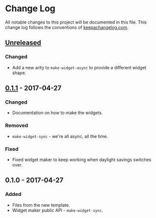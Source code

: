 # Change Log
All notable changes to this project will be documented in this file. This change log follows the conventions of [keepachangelog.com](http://keepachangelog.com/).

## [Unreleased]
### Changed
- Add a new arity to `make-widget-async` to provide a different widget shape.

## [0.1.1] - 2017-04-27
### Changed
- Documentation on how to make the widgets.

### Removed
- `make-widget-sync` - we're all async, all the time.

### Fixed
- Fixed widget maker to keep working when daylight savings switches over.

## 0.1.0 - 2017-04-27
### Added
- Files from the new template.
- Widget maker public API - `make-widget-sync`.

[Unreleased]: https://github.com/your-name/coffee-dump/compare/0.1.1...HEAD
[0.1.1]: https://github.com/your-name/coffee-dump/compare/0.1.0...0.1.1
